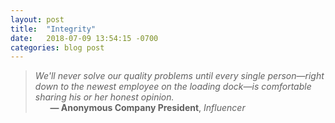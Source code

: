 ```yaml
---
layout: post
title:  "Integrity"
date:   2018-07-09 13:54:15 -0700
categories: blog post
---
```


>*We'll never solve our quality problems until every single person—right down to the newest employee on the loading dock—is comfortable sharing his or her honest opinion.* 
 <br>&nbsp;&nbsp;&nbsp;&nbsp;&nbsp;&nbsp;__&mdash; Anonymous Company President__, *Influencer*






